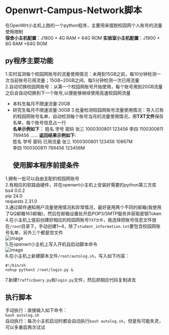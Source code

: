 # Openwrt-Campus-Network脚本
在OpenWrt小主机上跑的一个python程序，主要用来摆脱校园网个人账号的流量使用限制  
**宿舍小主机配置**：J1800 + 4G RAM + 64G ROM
**实验室小主机配置**：J1900 + 8G RAM +64G ROM  
## py程序主要功能
1.实时监测每个校园网账号的流量使用情况：未用到15GB之前，每10分钟检测一次当前账号已用流量；15GB~20GB之间，每5分钟检测一次已用流量  
2.自动切换校园网账号：从第一个校园网账号开始使用，每个账号用到20GB流量之后会自动切换到下一个账号,以便能够继续使用高速校园网流量  
+ 本科生每月不限速流量:20GB
+ 研究生每月不限速流量:30GB
3.批量检测校园网账号流量使用情况：导入已有的校园网账号名单，自动检测每个账号当月的流量使用情况，用**TXT文件**保存名单，每个账号信息占一行  
**名单示例如下：**
    姓名	 学号	       密码
    张三  1000300801	123456
    李四  1100300811	789456
  ......
**返回结果示例如下:**  
姓名	  学号	     密码   已用流量
张三  1000300801	123456  10867M  
李四  1100300811	789456  123456M
  ## 使用脚本程序前提条件  
1.拥有一批可以自由支配的校园网账号  
2.有相应的软路由硬件，并在openwrt小主机上安装好需要的python第三方库   
bs4                0.0.2  
pip                24.0  
requests           2.31.0  
3.通过邮件通知用户流量使用情况和异常情况，最好是用两个不同的邮箱(我使用了QQ邮箱163邮箱)，然后在邮箱设置处开启POP3/SMTP服务并获取密钥Token  
4.在小主机上提前创建好相应的校园网账号`TXT文件`，我选择把账号信息文件放在`/root`目录下，手动创建1~4，除了`student_information.txt`要包含校园网账号名单，另外三个都是空文件  
![image](https://github.com/2819685584/Openwrt-Campus-Network/assets/87923345/95ba5f97-c79b-4737-bd77-0da047863790)  
5.在openwrt小主机上写入开机自启动脚本命令  
![image](https://github.com/2819685584/Openwrt-Campus-Network/assets/87923345/f8b3598a-1727-4d6e-b482-bfc5df05fe8c)  
6.在小主机上新建脚本文件`/root/autolog.sh`，写入如下内容：  
```
#!/bin/sh
nohup python3 /root/login.py &
```
7.新建`TrafficQuery.py`和`login.py`文件，然后把相应代码复制进去
## 执行脚本
手动执行：直接输入如下命令：  
`bash autolog.sh`  
自动执行：每次小主机启动时都会自动执行`bash autolog.sh`，但是有可能失灵，可以多重启两次试试  





